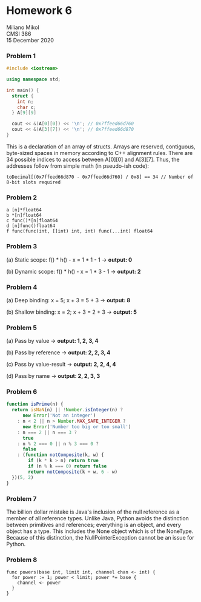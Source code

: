 # Homework 6

Miliano Mikol  
CMSI 386  
15 December 2020  

### Problem 1  
```cpp
#include <iostream>

using namespace std;

int main() {
  struct {
    int n;
    char c;
  } A[9][9]

  cout << &(A[0][0]) << '\n'; // 0x7ffeed66d760
  cout << &(A[3][7]) << '\n'; // 0x7ffeed66d870
}
```
This is a declaration of an array of structs. Arrays are reserved, contiguous, byte-sized spaces in memory according to C++ alignment rules. There are 34 possible indices to access between A[0][0] and A[3][7]. Thus, the addresses follow from simple math (in pseudo-ish code):
```
toDecimal[(0x7ffeed66d870 - 0x7ffeed66d760) / 0x8] == 34 // Number of 8-bit slots required
```

### Problem 2  

```golang
a [n]*float64
b *[n]float64
c func()*[n]float64 
d [n]func()float64
f func(func(int, []int) int, int) func(...int) float64
```

### Problem 3  
(a) Static scope: f() * h() - x = 1 * 1 - 1 -> **output: 0**  

(b) Dynamic scope: f() * h() - x = 1 * 3 - 1 -> **output: 2**

### Problem 4  
(a) Deep binding: x = 5; x + 3 = 5 + 3 -> **output: 8**

(b) Shallow binding: x = 2;  x + 3 = 2 + 3 -> **output: 5**  

### Problem 5  
(a) Pass by value -> **output: 1, 2, 3, 4**  

(b) Pass by reference -> **output: 2, 2, 3, 4**  

(c) Pass by value-result ->  **output: 2, 2, 4, 4**  

(d) Pass by name -> **output: 2, 2, 3, 3**  

### Problem 6  

```javascript
function isPrime(n) { 
  return isNaN(n) || !Number.isInteger(n) ?
      new Error('Not an integer') 
    : n < 2 || n > Number.MAX_SAFE_INTEGER ?
      new Error('Number too big or too small')
    : n === 2 || n === 3 ?
      true
    : n % 2 === 0 || n % 3 === 0 ?
      false 
    : (function notComposite(k, w) {
        if (k * k > n) return true
        if (n % k === 0) return false
        return notComposite(k + w, 6 - w)
  })(5, 2)
}

```
### Problem 7  
The billion dollar mistake is Java's inclusion of the null reference as a member of all reference types. Unlike Java, Python avoids the distinction between primitives and references; everything is an object, and every object has a type. This includes the None object which is of the NoneType. Because of this distinction, the NullPointerException cannot be an issue for Python. 

### Problem 8  

```golang
func powers(base int, limit int, channel chan <- int) {
  for power := 1; power < limit; power *= base {
    channel <- power
  }
}
```